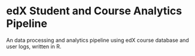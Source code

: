 # edX Student and Course Analytics Pipeline
An data processing and analytics pipeline using edX course database and user logs, written in R.
